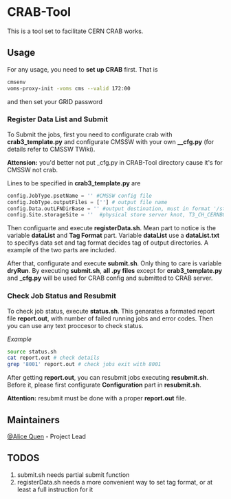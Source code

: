# CRAB-Tool
This is a tool set to facilitate CERN CRAB works.
## Usage
For any usage, you need to **set up CRAB** first. That is
~~~bash
cmsenv
voms-proxy-init -voms cms --valid 172:00
~~~
and then set your GRID password
### Register Data List and Submit
To Submit the jobs, first you need to configurate crab with **crab3_template.py** and configurate CMSSW with your own **__cfg.py** (for details refer to CMSSW TWiki). 

**Attension:** you'd better not put _cfg.py in CRAB-Tool directory cause it's for CMSSW not crab.

Lines to be specified in **crab3_template.py** are
~~~python
config.JobType.psetName = '' #CMSSW config file
config.JobType.outputFiles = [''] # output file name
config.Data.outLFNDirBase = '' #output destination, must in format '/store/user/<username>/...'
config.Site.storageSite = ''  #physical store server knot, T3_CH_CERNBOX means cernbox
~~~

Then configuarte and execute **registerData.sh**. Mean part to notice is the variable **dataList** and **Tag Format** part. Variable **dataList** use a **dataList.txt** to specifys data set and tag format decides tag of output directories. A example of the two parts are included.

After that, configurate and execute **submit.sh**. Only thing to care is variable **dryRun**. By executing **submit.sh**, **all .py files** except for **crab3_template.py** and **_cfg.py** will be used for CRAB config and submitted to CRAB server.
### Check Job Status and Resubmit
To check job status, execute **status.sh**. This genarates a formated report file **report.out**, with number of failed running jobs and error codes. Then you can use any text proccesor to check status.

*Example* 
~~~bash
source status.sh
cat report.out # check details
grep '8001' report.out # check jobs exit with 8001
~~~

After getting **report.out**, you can resubmit jobs executing **resubmit.sh**. Before it, please first configurate **Configuration** part in **resubmit.sh**.

**Attention:** resubmit must be done with a proper **report.out** file.

## Maintainers
[@Alice Quen](https://github.com/AliceQuen) - Project Lead
## TODOS
1. submit.sh needs partial submit function
2. registerData.sh needs a more convenient way to set tag format, or at least a full instruction for it
